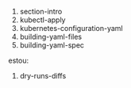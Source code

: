 1. section-intro
1. kubectl-apply
1. kubernetes-configuration-yaml
1. building-yaml-files
1. building-yaml-spec


estou:
1. dry-runs-diffs